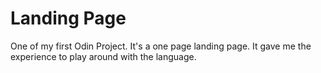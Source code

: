 # Landing Page

One of my first Odin Project.  It's a one page landing page.  It gave me the experience to play around with the language.  
